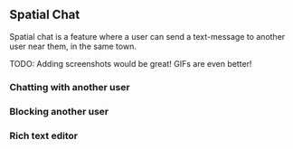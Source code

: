 ## Spatial Chat

Spatial chat is a feature where a user can send a text-message to another user near them, in the same town.

TODO: Adding screenshots would be great! GIFs are even better!

### Chatting with another user



### Blocking another user



### Rich text editor




